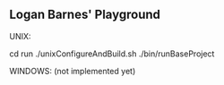 
Logan Barnes' Playground
------------------------


UNIX:

cd run
./unixConfigureAndBuild.sh
./bin/runBaseProject




WINDOWS: (not implemented yet)


